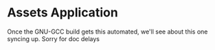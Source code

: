 # Assets Application

Once the GNU-GCC build gets this automated, we'll see about this one syncing up. Sorry for doc delays
